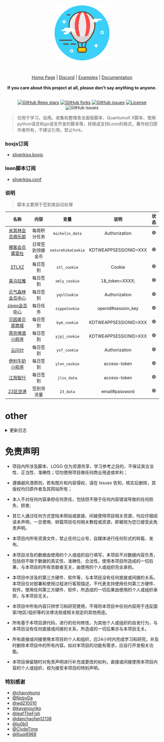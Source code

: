 
<div align="center" style="margin: 30px;">
<a href="https://aoi.js.org/">
  <img src="https://github.com/Sliverkiss/helloworld/blob/master/Loon/icon/airbaloon.png?raw=true"   style="width:180px" align="center"  alt=""/>
</a>
  </div>
<div align="center">
  <br/>
  <div align="center">
    <a href="">Home Page</a> |
    <a href="">Discord</a> |
    <a href="">Examples</a> |
    <a href="">Documentation</a>
</div>
  <br/>
<div align="center"><strong>If you care about this project at all, please don't say anything to anyone.</strong>
</div>
<br/>
  
<a href="https://github.com/sliverkiss/helloworld/stargazers"><img alt="GitHub Repo stars" src="https://img.shields.io/github/stars/sliverkiss/helloworld?color=yellow&logo=riseup&logoColor=yellow&style=flat-square"></a>
<a href="https://github.com/sliverkiss/helloworld/network/members"><img alt="GitHub forks" src="https://img.shields.io/github/forks/sliverkiss/helloworld?color=orange&style=flat-square"></a>
<a href="https://github.com/sliverkiss/helloworld/issues"><img alt="GitHub issues" src="https://img.shields.io/github/issues/sliverkiss/helloworld?color=red&style=flat-square"></a>
 [![License](https://img.shields.io/npm/l/aoi.js.svg)](https://github.com/Sliverkiss/helloworld/blob/v6/LICENSE)
 ![GitHub issues](https://img.shields.io/github/languages/code-size/sliverkiss/helloworld?style=flat-square)
</div>

> 仅用于学习，自用。收集和整理青龙面板脚本、Quantumult X脚本、使用python语言和go语言开发的脚本等，转换成支持Loon的格式，著作权归原作者所有，不建议引用，禁止fork。
    
### boxjs订阅
* [sliverkiss.boxjs](https://raw.githubusercontent.com/Sliverkiss/helloworld/master/Loon/boxjs/sliverkiss.boxjs.json)  
 
### loon脚本订阅
* [sliverkiss.conf](https://raw.githubusercontent.com/Sliverkiss/helloworld/master/sliverkiss.conf) 
  
### 说明
> 脚本主要用于签到类自动处理

|名称|内容|变量|说明|状态
|:--------:|:---------:|:-----:|:-----:|:-----:|
| [米其林会员俱乐部](https://github.com/Sliverkiss/helloworld/blob/master/Study/michelin.js)  | 每周积分任务 | `michelin_data` |Authorization| 🟢 |
| [挪客会员露营社](https://github.com/Sliverkiss/helloworld/blob/master/Study/naturehike.js) | 日常签到领挪金币 | `naturehikeCookie` |KDTWEAPPSESSIONID=XXX| 🟢 |
| [STLXZ](https://github.com/Sliverkiss/helloworld/blob/master/Study/stlxz.js) | 每日签到 | `stl_cookie` |Cookie| 🟢 |
| [喜马拉雅](https://github.com/Sliverkiss/helloworld/blob/master/Study/xmly.js) | 每日签到 | `xmly_cookie` |1&_token=XXXX;| 🟢 |
| [元气森林会员中心](https://github.com/Sliverkiss/helloworld/blob/master/Study/yqslhy.js) | 每日签到 | `yqslCookie`|Authorization| 🟢 |
| [zippo会员中心](https://github.com/Sliverkiss/helloworld/blob/master/Study/zippo.js) | 每日任务 | `zippoCookie` |openid#session_key|🟢 |
| [贝因美贝家商城](https://github.com/Sliverkiss/helloworld/blob/master/Study/bym.js) | 每日签到 | `bym_cookie` |KDTWEAPPSESSIONID=XXX|🟢 |
| [燕京啤酒小程序](https://github.com/Sliverkiss/helloworld/blob/master/Study/yjpj.js) | 每日签到 | `yjpj_cookie` |KDTWEAPPSESSIONID=XXX|🟢 |
| [云闪付](https://github.com/Sliverkiss/helloworld/blob/master/Study/ysf.js) | 每日签到 | `ysf_cookie` |Authorization|🟢 |
| [伊利牛奶小程序](https://github.com/Sliverkiss/helloworld/blob/master/Study/ylnn.js) | 每日签到 | `ylnn_cookie` |access-token|🟢 |
| [江玲智行](https://github.com/Sliverkiss/helloworld/blob/master/Study/jlzx.js) | 每日签到 | `jlzx_data` |access-token|🟢 |
| [23区空港](https://github.com/Sliverkiss/helloworld/blob/master/Study/23.js) | 签到领流量 | `23_data` |email#password|🟢 |

# other
<details>
<summary>更新日志</summary>
 
- 2023-05-30
  - 新增23区空港签到领流量 by sliverkiss   
- 2023-05-28 
  - 新增江玲智行app每日签到任务 by sliverkiss 
- 2023-05-27 
  - 新增伊利牛奶小程序每日签到任务 by sliverkiss
- 2023-05-23 
  - 新增云闪付每日签到任务 by sliverkiss
  - ~新增嘉立创每日签到任务~ by sliverkiss
- 2023-05-20 
  - 新增燕京啤酒微信小程序每日签到任务 by sliverkiss
- 2023-05-19 
  - 新增贝因美贝家商城每日签到任务 by sliverkiss
- 2023-05-18 
  - 新增STLXZ每日签到任务 by sliverkiss
  - 新增喜马拉雅每日签到 by sliverkiss
-  ...

</details> 

# 免责声明
* 项目内所涉及脚本、LOGO 仅为资源共享、学习参考之目的，不保证其合法性、正当性、准确性；切勿使用项目做任何商业用途或牟利；

* 遵循避风港原则，若有图片和内容侵权，请在 Issues 告知，核实后删除，其版权均归原作者及其网站所有；
* 本人不对任何内容承担任何责任，包括但不限于任何内容错误导致的任何损失、损害;
* 其它人通过任何方式登陆本网站或直接、间接使用项目相关资源，均应仔细阅读本声明，一旦使用、转载项目任何相关教程或资源，即被视为您已接受此免责声明。

* 本项目内所有资源文件，禁止任何公众号、自媒体进行任何形式的转载、发布。

* 本项目涉及的数据由使用的个人或组织自行填写，本项目不对数据内容负责，包括但不限于数据的真实性、准确性、合法性。使用本项目所造成的一切后果，与本项目的所有贡献者无关，由使用的个人或组织完全承担。

* 本项目中涉及的第三方硬件、软件等，与本项目没有任何直接或间接的关系。本项目仅对部署和使用过程进行客观描述，不代表支持使用任何第三方硬件、软件。使用任何第三方硬件、软件，所造成的一切后果由使用的个人或组织承担，与本项目无关。

* 本项目中所有内容只供学习和研究使用，不得将本项目中任何内容用于违反国家/地区/组织等的法律法规或相关规定的其他用途。

* 所有基于本项目源代码，进行的任何修改，为其他个人或组织的自发行为，与本项目没有任何直接或间接的关系，所造成的一切后果亦与本项目无关。

* 所有直接或间接使用本项目的个人和组织，应24小时内完成学习和研究，并及时删除本项目中的所有内容。如对本项目的功能有需求，应自行开发相关功能。

* 本项目保留随时对免责声明进行补充或更改的权利，直接或间接使用本项目内容的个人或组织，视为接受本项目的特别声明。

### 特别感谢
*  [@chavyleung](https://github.com/chavyleung) 
*  [@NobyDa](https://github.com/NobyDa)   
*  [@wd210010](https://github.com/wd210010)
*  [@kayanouriko](https://github.com/kayanouriko)
*  [@leafTheFish](https://github.com/leafTheFish)
*  [@danchaofan12138](https://github.com/danchaofan12138/)
*  [@lu0b0](https://github.com/lu0b0)
*  [@ClydeTime](https://github.com/ClydeTime)
*  [@lliuqi6968](http://github.com/liuqi6968)
